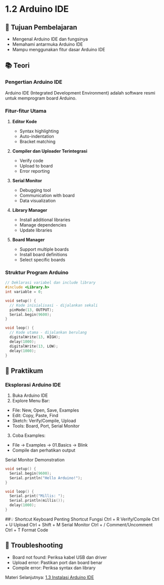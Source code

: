 # 1.2 Arduino IDE

## 🎯 Tujuan Pembelajaran
- Mengenal Arduino IDE dan fungsinya
- Memahami antarmuka Arduino IDE
- Mampu menggunakan fitur dasar Arduino IDE

## 📚 Teori

### Pengertian Arduino IDE
Arduino IDE (Integrated Development Environment) adalah software resmi untuk memprogram board Arduino.

### Fitur-fitur Utama
1. **Editor Kode**
   - Syntax highlighting
   - Auto-indentation
   - Bracket matching

2. **Compiler dan Uploader Terintegrasi**
   - Verify code
   - Upload to board
   - Error reporting

3. **Serial Monitor**
   - Debugging tool
   - Communication with board
   - Data visualization

4. **Library Manager**
   - Install additional libraries
   - Manage dependencies
   - Update libraries

5. **Board Manager**
   - Support multiple boards
   - Install board definitions
   - Select specific boards

### Struktur Program Arduino
```cpp
// Deklarasi variabel dan include library
#include <Library.h>
int variable = 0;

void setup() {
  // Kode inisialisasi - dijalankan sekali
  pinMode(13, OUTPUT);
  Serial.begin(9600);
}

void loop() {
  // Kode utama - dijalankan berulang
  digitalWrite(13, HIGH);
  delay(1000);
  digitalWrite(13, LOW);
  delay(1000);
}
```
## 🔧 Praktikum
### Eksplorasi Arduino IDE
1. Buka Arduino IDE
2. Explore Menu Bar:
  - File: New, Open, Save, Examples
  - Edit: Copy, Paste, Find
  - Sketch: Verify/Compile, Upload
  - Tools: Board, Port, Serial Monitor
3. Coba Examples:
  - File → Examples → 01.Basics → Blink
  - Compile dan perhatikan output

Serial Monitor Demonstration
```cpp
void setup() {
  Serial.begin(9600);
  Serial.println("Hello Arduino!");
}

void loop() {
  Serial.print("Millis: ");
  Serial.println(millis());
  delay(1000);
}
```
##💡 Shortcut Keyboard Penting
Shortcut	Fungsi
Ctrl + R	Verify/Compile
Ctrl + U	Upload
Ctrl + Shift + M	Serial Monitor
Ctrl + /	Comment/Uncomment
Ctrl + T	Format Code
## 🐛 Troubleshooting
- Board not found: Periksa kabel USB dan driver
- Upload error: Pastikan port dan board benar
- Compile error: Periksa syntax dan library

Materi Selanjutnya: [1.3 Instalasi Arduino IDE]()
